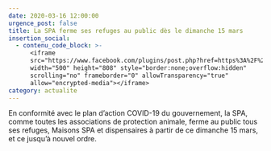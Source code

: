 ```yaml
---
date: 2020-03-16 12:00:00
urgence_post: false
title: La SPA ferme ses refuges au public dès le dimanche 15 mars
insertion_social:
  - contenu_code_block: >-
      <iframe
      src="https://www.facebook.com/plugins/post.php?href=https%3A%2F%2Fwww.facebook.com%2Fspaofficiel%2Fposts%2F2991879760868036&width=500"
      width="500" height="808" style="border:none;overflow:hidden"
      scrolling="no" frameborder="0" allowTransparency="true"
      allow="encrypted-media"></iframe>
category: actualite
---
```


En conformit&eacute; avec le plan d’action COVID-19 du gouvernement, la SPA, comme toutes les associations de protection animale, ferme au public tous ses refuges, Maisons SPA et dispensaires &agrave; partir de ce dimanche 15 mars, et ce jusqu’&agrave; nouvel ordre.